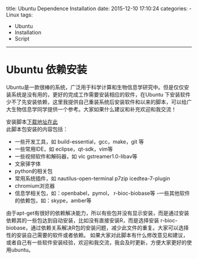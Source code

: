 title: Ubuntu Dependence Installation 
date: 2015-12-10 17:10:24
categories: 
    - Linux
tags: 
- Ubuntu
- Installation
- Script 
----------
Ubuntu 依赖安装
========================== 
Ubuntu是一款很棒的系统，广泛用于科学计算和生物信息学研究中。但是仅仅安装系统是没有用的，更好的完成工作需要安装相应的软件，在Ubuntu 下安装软件少不了先安装依赖，这里我提供自己重装系统后安装软件和以来的脚本，可以给广大生物信息学同学提供一个参考。大家如果什么建议和补充欢迎和我交流！  

<!-- more -->  

安装脚本[下载地址在此][udi]  
此脚本包安装的内容包括：  

- 一些开发工具，如 build-essential，gcc，make，git 等
- 一些常用IDE，如 eclipse，qt-sdk，vim等
- 一些视频软件和解码器，如 vlc gstreamer1.0-libav等
- 文泉驿字体
- python的相关包
- 常用系统插件，如 nautilus-open-terminal p7zip icedtea-7-plugin
- chromium浏览器
- 信息学相关包，如：openbabel，pymol， r-bioc-biobase等
-一些其他软件的依赖包，如：skype，amber等

由于apt-get有很好的依赖解决能力，所以有些包并没有显示安装，而是通过安装依赖其的一些包达到自动安装，比如没有直接安装R，而是选择安装 r-bioc-biobase，通过依赖关系解决R包的安装问题，减少此文件的重复。大家可以选择性的安装自己需要的软件或者依赖。
如果大家对此脚本有什么修改意见和建议，或者自己有一些软件安装经验，欢迎和我交流，我会及时更新，方便大家更好的使用ubuntu。

[udi]:https://github.com/maoyibo/mybscript/blob/master/ubuntu_dependence_install.sh "Download page"
